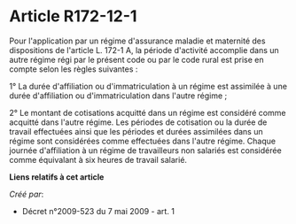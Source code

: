# Article R172-12-1

Pour l'application par un régime d'assurance maladie et maternité des dispositions de l'article L. 172-1 A, la période
d'activité accomplie dans un autre régime régi par le présent code ou par le code rural est prise en compte selon les règles
suivantes : 

1° La durée d'affiliation ou d'immatriculation à un régime est assimilée à une durée d'affiliation ou d'immatriculation dans
l'autre régime ; 

2° Le montant de cotisations acquitté dans un régime est considéré comme acquitté dans l'autre régime. Les périodes de
cotisation ou la durée de travail effectuées ainsi que les périodes et durées assimilées dans un régime sont considérées
comme effectuées dans l'autre régime. Chaque journée d'affiliation à un régime de travailleurs non salariés est considérée
comme équivalant à six heures de travail salarié.

**Liens relatifs à cet article**

_Créé par_:

  - Décret n°2009-523 du 7 mai 2009 - art. 1
